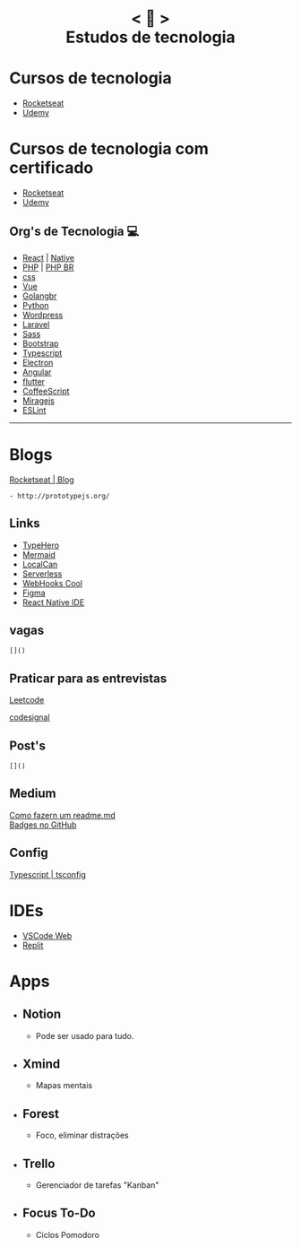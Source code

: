 <h1 align="center">
    < 📜 > <br>
    Estudos de tecnologia
</h1>

# Cursos de tecnologia
- [Rocketseat]()
- [Udemy]()

# Cursos de tecnologia com certificado
- [Rocketseat]()
- [Udemy]()

## Org's de Tecnologia 💻 
- [React](https://pt-br.reactjs.org/) | [Native](https://reactnative.dev)
- [PHP](https://www.php.net/manual/pt_BR/) | [PHP BR](http://br.phptherightway.com/)
- [css](https://css-tricks.com/)
- [Vue](https://br.vuejs.org/)
- [Golangbr](http://www.golangbr.org/)
- [Python](https://python.org.br/)
- [Wordpress](https://br.wordpress.org/)
- [Laravel](https://laravel.com)
- [Sass](https://sass-lang.com)
- [Bootstrap](https://getbootstrap.com/)
- [Typescript]()
- [Electron]()
- [Angular]()
- [flutter](https://flutter.dev)
- [CoffeeScript](https://coffeescript.org)
- [Miragejs](https://miragejs.com)
- [ESLint](https://eslint.org/docs/latest/use/core-concepts/glossary)
---------------------------------
# Blogs 
[Rocketseat | Blog](https://blog.rocketseat.com.br/)
```
- http://prototypejs.org/
```
## Links
- [TypeHero](https://typehero.dev)
- [Mermaid](https://mermaid.js.org/)
- [LocalCan](https://localcan.com)
- [Serverless](https://www.serverless.com/)
- [WebHooks Cool](https://webhook.cool/at/strong-afternoon-17)
- [Figma]()
- [React Native IDE](https://ide.swmansion.com/)

## vagas
    []()
## Praticar para as entrevistas
[Leetcode]()

[codesignal]()
## Post's
    []()
## Medium
[Como fazern um readme.md](https://medium.com/@raullesteves/github-como-fazer-um-readme-md-bonitão-c85c8f154f8)<br>
[Badges no GitHub](https://medium.com/@thiagoloureiro/badges-no-github-bf8289496c7d)

## Config
 [Typescript | tsconfig](https://github.com/microsoft/TypeScript/wiki/Node-Target-Mapping)

# IDEs  
-  [VSCode Web](https://vscode.dev/)
-  [Replit]()
# Apps 
- ## Notion
   - Pode ser usado para tudo.
- ## Xmind
   - Mapas mentais
- ## Forest
    - Foco, eliminar distrações
- ## Trello
    - Gerenciador de tarefas "Kanban" 
- ## Focus To-Do
    - Ciclos  Pomodoro
